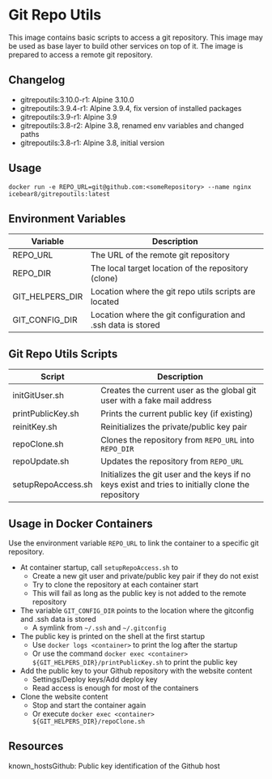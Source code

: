 #   Git Repo Utils

This image contains basic scripts to access a git repository.
This image may be used as base layer to build other services on top of it.
The image is prepared to access a remote git repository.

##  Changelog
* gitrepoutils:3.10.0-r1: Alpine 3.10.0
* gitrepoutils:3.9.4-r1: Alpine 3.9.4, fix version of installed packages
* gitrepoutils:3.9-r1: Alpine 3.9
* gitrepoutils:3.8-r2: Alpine 3.8, renamed env variables and changed paths
* gitrepoutils:3.8-r1: Alpine 3.8, initial version

##  Usage
`docker run -e REPO_URL=git@github.com:<someRepository> --name nginx icebear8/gitrepoutils:latest`

##  Environment Variables

| Variable        | Description |
|-                |-            |
| REPO_URL        | The URL of the remote git repository |
| REPO_DIR        | The local target location of the repository (clone) |
| GIT_HELPERS_DIR | Location where the git repo utils scripts are located |
| GIT_CONFIG_DIR  | Location where the git configuration and .ssh data is stored |

##  Git Repo Utils Scripts

| Script              | Description |
|-                    |-            |
| initGitUser.sh      | Creates the current user as the global git user with a fake mail address  |
| printPublicKey.sh   | Prints the current public key (if existing)
| reinitKey.sh        | Reinitializes the private/public key pair |
| repoClone.sh        | Clones the repository from `REPO_URL` into `REPO_DIR` |
| repoUpdate.sh       | Updates the repository from `REPO_URL`
| setupRepoAccess.sh  | Initializes the git user and the keys if no keys exist and tries to initially clone the repository  |

##  Usage in Docker Containers
Use the environment variable `REPO_URL` to link the container to a specific git repository.

* At container startup, call `setupRepoAccess.sh` to
  * Create a new git user and private/public key pair if they do not exist
  * Try to clone the repository at each container start
  * This will fail as long as the public key is not added to the remote repository
* The variable `GIT_CONFIG_DIR` points to the location where the gitconfig and .ssh data is stored
  * A symlink from `~/.ssh` and `~/.gitconfig`
* The public key is printed on the shell at the first startup
  * Use `docker logs <container>` to print the log after the startup
  * Or use the command `docker exec <container> ${GIT_HELPERS_DIR}/printPublicKey.sh` to print the public key
* Add the public key to your Github repository with the website content
  * Settings/Deploy keys/Add deploy key
  * Read access is enough for most of the containers
* Clone the website content
  * Stop and start the container again
  * Or execute `docker exec <container> ${GIT_HELPERS_DIR}/repoClone.sh`

##  Resources

known_hostsGithub: Public key identification of the Github host
